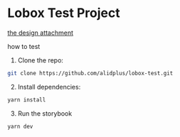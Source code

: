 # Lobox Test Project

[the design attachment](https://drive.google.com/file/d/1zmB8q-v94pc4D-qCCUr4XnIR6COJ43Vz/view?usp=drive_link)

how to test
1. Clone the repo:
```sh
git clone https://github.com/alidplus/lobox-test.git
```

2. Install dependencies:
```sh
yarn install
```

3. Run the storybook
```sh
yarn dev
```
